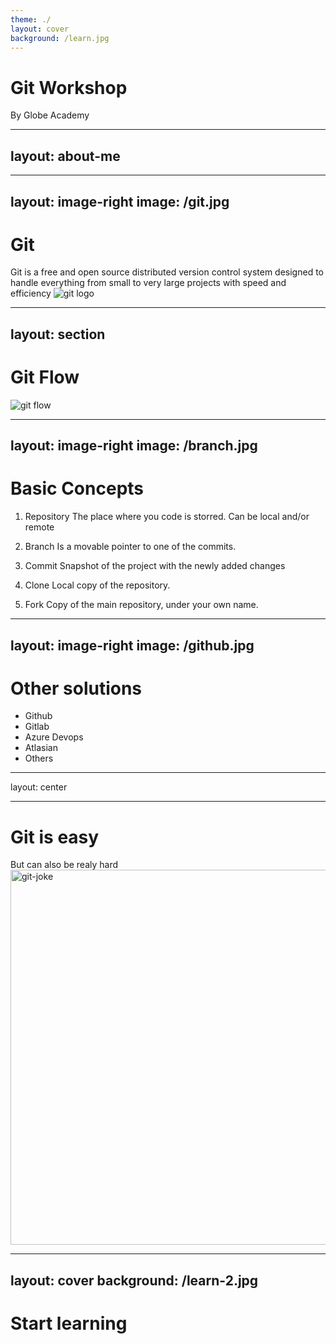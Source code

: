 ```yaml
---
theme: ./
layout: cover
background: /learn.jpg
---
```


# Git Workshop
By Globe Academy

---
layout: about-me
---


---
layout: image-right
image: /git.jpg
---

# Git

Git is a free and open source distributed version control system designed to handle everything from small to very large projects with speed and efficiency
![git logo](/git-logo.png)


---
layout: section
---

# Git Flow
![git flow](/git-flow.png)

---
layout: image-right
image: /branch.jpg
---

# Basic Concepts

1. Repository
The place where you code is storred. 
Can be local and/or remote

2. Branch
Is a movable pointer to one of the commits.

3. Commit
Snapshot of the project with the newly added changes

4. Clone
Local copy of the repository. 

5. Fork
Copy of the main repository, under your own name.

---
layout: image-right
image: /github.jpg
---

# Other solutions

* Github
* Gitlab
* Azure Devops
* Atlasian
* Others

---
layout: center

---

# Git is easy
But can also be realy hard
<img src="/git-joke.png" alt="git-joke" width="600"/>


---
layout: cover
background: /learn-2.jpg
---

# Start learning
